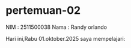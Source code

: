 # pertemuan-02
NIM : 2511500038
Nama : Randy orlando 

Hari ini,Rabu 01.oktober.2025 saya mempelajari:
